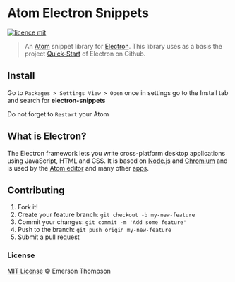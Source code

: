 # Atom Electron Snippets
[![licence mit](https://img.shields.io/badge/licence-MIT-blue.svg)](http://thompsonemerson.mit-license.org/)

> An [Atom](https://atom.io/) snippet library for [Electron](http://electron.atom.io/). This library uses as a basis the project [Quick-Start](https://github.com/electron/electron-quick-start/) of Electron on Github.

## Install

Go to `Packages > Settings View > Open` once in settings go to the Install tab and search for **electron-snippets**

Do not forget to `Restart` your Atom


## What is Electron?
The Electron framework lets you write cross-platform desktop applications using JavaScript, HTML and CSS. It is based on [Node.js](https://nodejs.org/) and [Chromium](http://www.chromium.org/) and is used by the [Atom editor](https://github.com/atom/atom) and many other [apps](http://electron.atom.io/apps).


## Contributing

1.	Fork it!
2.	Create your feature branch: `git checkout -b my-new-feature`
3.	Commit your changes: `git commit -m 'Add some feature'`
4.	Push to the branch: `git push origin my-new-feature`
5.	Submit a pull request


### License

[MIT License](http://thompsonemerson.mit-license.org/) © Emerson Thompson

